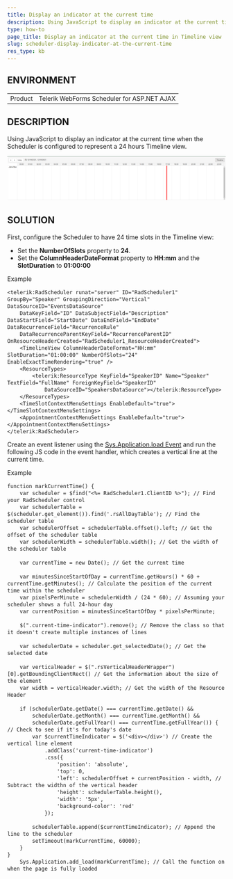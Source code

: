 ```yaml
---
title: Display an indicator at the current time
description: Using JavaScript to display an indicator at the current time when the Scheduler is configured to represent a 24 hours Timeline view.
type: how-to
page_title: Display an indicator at the current time in Timeline view | Scheduler 
slug: scheduler-display-indicator-at-the-current-time
res_type: kb
---
```


## ENVIRONMENT

<table>
    <tr>
        <td>Product</td>
        <td>Telerik WebForms Scheduler for ASP.NET AJAX</td>
    </tr>
</table>

## DESCRIPTION

Using JavaScript to display an indicator at the current time when the Scheduler is configured to represent a 24 hours Timeline view.

![Indicator of the current time in TimeLine view mode](images/scheduler-timeline-view-line.png "Indicator of the current time in TimeLine view mode") 

## SOLUTION  

First, configure the Scheduler to have 24 time slots in the Timeline view:

- Set the **NumberOfSlots** property to **24**.
- Set the **ColumnHeaderDateFormat** property to **HH:mm** and the **SlotDuration** to **01:00:00**

Example 

````ASPX
<telerik:RadScheduler runat="server" ID="RadScheduler1" GroupBy="Speaker" GroupingDirection="Vertical" DataSourceID="EventsDataSource"  
    DataKeyField="ID" DataSubjectField="Description" DataStartField="StartDate" DataEndField="EndDate" DataRecurrenceField="RecurrenceRule"
    DataRecurrenceParentKeyField="RecurrenceParentID" OnResourceHeaderCreated="RadScheduler1_ResourceHeaderCreated">
    <TimelineView ColumnHeaderDateFormat="HH:mm" SlotDuration="01:00:00" NumberOfSlots="24" EnableExactTimeRendering="true" />
    <ResourceTypes>
        <telerik:ResourceType KeyField="SpeakerID" Name="Speaker" TextField="FullName" ForeignKeyField="SpeakerID"
            DataSourceID="SpeakersDataSource"></telerik:ResourceType>
    </ResourceTypes>
    <TimeSlotContextMenuSettings EnableDefault="true"></TimeSlotContextMenuSettings>
    <AppointmentContextMenuSettings EnableDefault="true"></AppointmentContextMenuSettings>
</telerik:RadScheduler>
````

Create an event listener using the [Sys.Application.load Event](https://learn.microsoft.com/en-us/previous-versions/bb383829(v=vs.100)?redirectedfrom=MSDN) and run the following JS code in the event handler, which creates a vertical line at the current time.

Example

````JS
function markCurrentTime() {
    var scheduler = $find("<%= RadScheduler1.ClientID %>"); // Find your RadScheduler control
    var schedulerTable = $(scheduler.get_element()).find('.rsAllDayTable'); // Find the scheduler table
    var schedulerOffset = schedulerTable.offset().left; // Get the offset of the scheduler table
    var schedulerWidth = schedulerTable.width(); // Get the width of the scheduler table

    var currentTime = new Date(); // Get the current time

    var minutesSinceStartOfDay = currentTime.getHours() * 60 + currentTime.getMinutes(); // Calculate the position of the current time within the scheduler
    var pixelsPerMinute = schedulerWidth / (24 * 60); // Assuming your scheduler shows a full 24-hour day
    var currentPosition = minutesSinceStartOfDay * pixelsPerMinute;

    $(".current-time-indicator").remove(); // Remove the class so that it doesn't create multiple instances of lines 

    var schedulerDate = scheduler.get_selectedDate(); // Get the selected date

    var verticalHeader = $(".rsVerticalHeaderWrapper")[0].getBoundingClientRect() // Get the information about the size of the element
    var width = verticalHeader.width; // Get the width of the Resource Header

    if (schedulerDate.getDate() === currentTime.getDate() &&
        schedulerDate.getMonth() === currentTime.getMonth() &&
        schedulerDate.getFullYear() === currentTime.getFullYear()) { // Check to see if it's for today's date
        var $currentTimeIndicator = $('<div></div>') // Create the vertical line element
            .addClass('current-time-indicator')
            .css({
                'position': 'absolute',
                'top': 0,
                'left': schedulerOffset + currentPosition - width, // Subtract the widthn of the vertical header
                'height': schedulerTable.height(),
                'width': '5px',
                'background-color': 'red'
            });

        schedulerTable.append($currentTimeIndicator); // Append the line to the scheduler
        setTimeout(markCurrentTime, 60000);
    }
}
    Sys.Application.add_load(markCurrentTime); // Call the function on  when the page is fully loaded
````

  